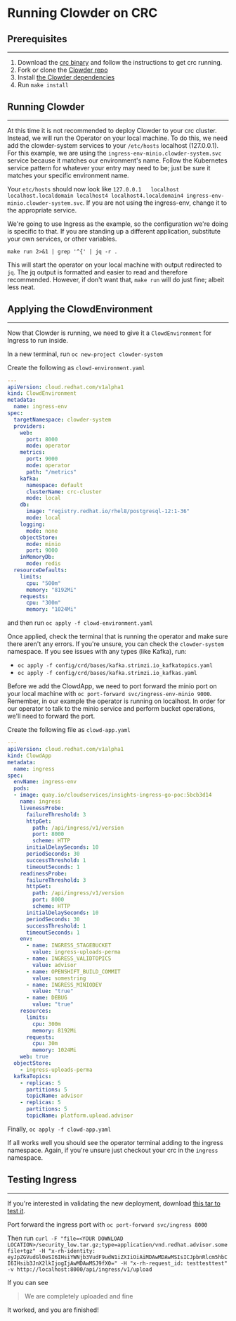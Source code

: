 # Running Clowder on CRC 

## Prerequisites
-----------------
1. Download the [crc binary](https://developers.redhat.com/products/codeready-containers/overview) and follow the instructions to get crc running.
2. Fork or clone the [Clowder repo](https://github.com/RedHatInsights/clowder)
3. Install [the Clowder dependencies](https://github.com/RedHatInsights/clowder#dependencies)
4. Run `make install`


## Running Clowder
-------------------
At this time it is not recommended to deploy Clowder to your crc cluster. Instead, we will run the Operator on your local machine. To do this, we need add the clowder-system services to your `/etc/hosts` localhost (127.0.0.1). For this example, we are using the `ingress-env-minio.clowder-system.svc` service because it matches our environment's name. Follow the Kubernetes service pattern for whatever your entry may need to be; just be sure it matches your specific environment name. 

Your `etc/hosts` should now look like `127.0.0.1   localhost localhost.localdomain localhost4 localhost4.localdomain4 ingress-env-minio.clowder-system.svc`. If you are not using the ingress-env, change it to the appropriate service. 

We're going to use Ingress as the example, so the configuration we're doing is specific to that. If you are standing up a different application, substitute your own services, or other variables. 

`make run 2>&1 | grep '^{' | jq -r .`

This will start the operator on your local machine with output redirected to `jq`. The jq output is formatted and easier to read and therefore recommended. However, if don't want that, `make run` will do just fine; albeit less neat. 

## Applying the ClowdEnvironment
---------------------------------
Now that Clowder is running, we need to give it a `ClowdEnvironment` for Ingress to run inside. 

In a new terminal, run `oc new-project clowder-system`

Create the following as `clowd-environment.yaml`

``` yaml
---
apiVersion: cloud.redhat.com/v1alpha1
kind: ClowdEnvironment
metadata:
  name: ingress-env
spec:
  targetNamespace: clowder-system
  providers:
    web:
      port: 8000
      mode: operator
    metrics:
      port: 9000
      mode: operator
      path: "/metrics"
    kafka:
      namespace: default
      clusterName: crc-cluster
      mode: local
    db:
      image: "registry.redhat.io/rhel8/postgresql-12:1-36"
      mode: local
    logging:
      mode: none
    objectStore:
      mode: minio
      port: 9000
    inMemoryDb:
      mode: redis
  resourceDefaults:
    limits: 
      cpu: "500m"
      memory: "8192Mi"
    requests:
      cpu: "300m"
      memory: "1024Mi"

```

and then run `oc apply -f clowd-environment.yaml`

Once applied, check the terminal that is running the operator and make sure there aren't any errors. If you're unsure, you can check the `clowder-system` namespace. If you see issues with any types (like Kafka), run:
* `oc apply -f config/crd/bases/kafka.strimzi.io_kafkatopics.yaml`
* `oc apply -f config/crd/bases/kafka.strimzi.io_kafkas.yaml`

Before we add the ClowdApp, we need to port forward the minio port on your local machine with `oc port-forward svc/ingress-env-minio 9000`. Remember, in our example the operator is running on localhost. In order for our operator to talk to the minio service and perform bucket operations, we'll need to forward the port. 

Create the following file as `clowd-app.yaml` 


``` yaml
---
apiVersion: cloud.redhat.com/v1alpha1
kind: ClowdApp
metadata:
  name: ingress
spec:
  envName: ingress-env 
  pods:
  - image: quay.io/cloudservices/insights-ingress-go-poc:5bcb3d14
    name: ingress
    livenessProbe:
      failureThreshold: 3
      httpGet:
        path: /api/ingress/v1/version
        port: 8000
        scheme: HTTP
      initialDelaySeconds: 10
      periodSeconds: 30
      successThreshold: 1
      timeoutSeconds: 1
    readinessProbe:
      failureThreshold: 3
      httpGet:
        path: /api/ingress/v1/version
        port: 8000
        scheme: HTTP
      initialDelaySeconds: 10
      periodSeconds: 30
      successThreshold: 1
      timeoutSeconds: 1
    env:
      - name: INGRESS_STAGEBUCKET
        value: ingress-uploads-perma
      - name: INGRESS_VALIDTOPICS
        value: advisor
      - name: OPENSHIFT_BUILD_COMMIT
        value: somestring
      - name: INGRESS_MINIODEV
        value: "true"
      - name: DEBUG
        value: "true"
    resources:
      limits:
        cpu: 300m
        memory: 8192Mi
      requests:
        cpu: 30m
        memory: 1024Mi
    web: true
  objectStore:
    - ingress-uploads-perma
  kafkaTopics:
    - replicas: 5
      partitions: 5
      topicName: advisor
    - replicas: 5
      partitions: 5
      topicName: platform.upload.advisor

```

Finally, `oc apply -f clowd-app.yaml`

If all works well you should see the operator terminal adding to the ingress namespace. Again, if you're unsure just checkout your crc in the `ingress` namespace. 

## Testing Ingress
-------------------

If you're interested in validating the new deployment, download [this tar to test it](https://gitlab.cee.redhat.com/insights-qe/iqe-core/-/blob/master/iqe/data/advisor_archives/security_low.tar.gz). 

Port forward the ingress port with `oc port-forward svc/ingress 8000`

Then run `curl -F "file=<YOUR DOWNLOAD LOCATION>/security_low.tar.gz;type=application/vnd.redhat.advisor.somefile+tgz" -H "x-rh-identity: eyJpZGVudGl0eSI6IHsiYWNjb3VudF9udW1iZXIiOiAiMDAwMDAwMSIsICJpbnRlcm5hbCI6IHsib3JnX2lkIjogIjAwMDAwMSJ9fX0=" -H "x-rh-request_id: testtesttest" -v http://localhost:8000/api/ingress/v1/upload`

If you can see 
> We are completely uploaded and fine

It worked, and you are finished!

